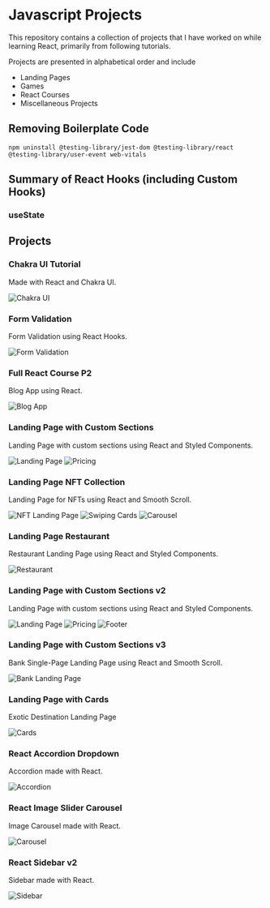 # Javascript Projects

This repository contains a collection of projects that I have worked on while learning React, primarily from following tutorials.

Projects are presented in alphabetical order and include

- Landing Pages
- Games
- React Courses
- Miscellaneous Projects

## Removing Boilerplate Code

`npm uninstall @testing-library/jest-dom @testing-library/react @testing-library/user-event web-vitals`

## Summary of React Hooks (including Custom Hooks)

### useState

## Projects

### Chakra UI Tutorial

Made with React and Chakra UI.

![Chakra UI](https://raw.githubusercontent.com/AlkarimJ1997/ReactProjects/assets/images/1.png)

### Form Validation

Form Validation using React Hooks.

![Form Validation](https://raw.githubusercontent.com/AlkarimJ1997/ReactProjects/assets/images/2.png)

### Full React Course P2

Blog App using React.

![Blog App](https://raw.githubusercontent.com/AlkarimJ1997/ReactProjects/assets/images/3.png)

### Landing Page with Custom Sections

Landing Page with custom sections using React and Styled Components.

![Landing Page](https://raw.githubusercontent.com/AlkarimJ1997/ReactProjects/assets/images/4.png)
![Pricing](https://raw.githubusercontent.com/AlkarimJ1997/ReactProjects/assets/images/5.png)

### Landing Page NFT Collection

Landing Page for NFTs using React and Smooth Scroll.

![NFT Landing Page](https://raw.githubusercontent.com/AlkarimJ1997/ReactProjects/assets/images/6.png)
![Swiping Cards](https://raw.githubusercontent.com/AlkarimJ1997/ReactProjects/assets/images/7.png)
![Carousel](https://raw.githubusercontent.com/AlkarimJ1997/ReactProjects/assets/images/8.png)

### Landing Page Restaurant

Restaurant Landing Page using React and Styled Components.

![Restaurant](https://raw.githubusercontent.com/AlkarimJ1997/ReactProjects/assets/images/9.png)

### Landing Page with Custom Sections v2

Landing Page with custom sections using React and Styled Components.

![Landing Page](https://raw.githubusercontent.com/AlkarimJ1997/ReactProjects/assets/images/10.png)
![Pricing](https://raw.githubusercontent.com/AlkarimJ1997/ReactProjects/assets/images/11.png)
![Footer](https://raw.githubusercontent.com/AlkarimJ1997/ReactProjects/assets/images/12.png)

### Landing Page with Custom Sections v3

Bank Single-Page Landing Page using React and Smooth Scroll.

![Bank Landing Page](https://raw.githubusercontent.com/AlkarimJ1997/ReactProjects/assets/images/13.png)

### Landing Page with Cards

Exotic Destination Landing Page

![Cards](https://raw.githubusercontent.com/AlkarimJ1997/ReactProjects/assets/images/14.png)

### React Accordion Dropdown

Accordion made with React.

![Accordion](https://raw.githubusercontent.com/AlkarimJ1997/ReactProjects/assets/images/15.png)

### React Image Slider Carousel

Image Carousel made with React.

![Carousel](https://raw.githubusercontent.com/AlkarimJ1997/ReactProjects/assets/images/16.png)

### React Sidebar v2

Sidebar made with React.

![Sidebar](https://raw.githubusercontent.com/AlkarimJ1997/ReactProjects/assets/images/17.png)